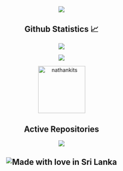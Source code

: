 <p align = "center">
 <h2 align="center"> <img src="https://spotify-recently-played-readme.vercel.app/api?user=31y25rahfhp2q2enoq3ngtq7pbsm&width=1000"/>
</p>  
<h2 align="center">Github Statistics 📈</h2>
<p align="center"><a href="https://github.com/Sajith-Madhusankha"><img src="https://github-readme-stats.vercel.app/api?username=Sajith-Madhusankha&show_icons=true&theme=dark&count_private=true"></a></p>
<p align="center"><a href="https://github.com/Sajith-Madhusankha"><img src="https://github-readme-stats.vercel.app/api/top-langs/?username=Sajith-Madhusankha&theme=dark&layout=compact"></a></p>
<p align="Center"><img width="125" src="https://komarev.com/ghpvc/?username=Sajith-Madhusankha&style=flat-square" alt="nathankits"></p>
<h2 align="center">Active Repositories </h2>
<p align="center"><a href="https://github.com/Sajith-Madhusankha/device_xiaomi_juice" target="_blank"><img src="https://github-readme-stats.vercel.app/api/pin/?username=Sajith-Madhusankha&repo=device_xiaomi_juice&show_owner=false&theme=dark"></a></p>
<h2 align="center">
 <img src="https://madewithlove.now.sh/lk?colorB=%233838ff" alt="Made with love in Sri Lanka">
</h2>

